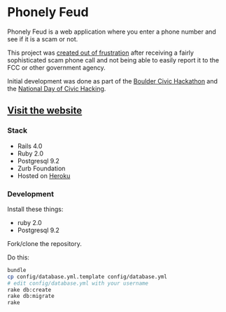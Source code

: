 # Phonely Feud

Phonely Feud is a web application where you enter a phone number and see if it is a scam or not.

This project was [created out of frustration](https://neighborland.com/ideas/bldr-a-better-phone-spam-websi) 
after receiving a fairly sophisticated scam phone call and not being able to easily report it to the FCC or 
other government agency.

Initial development was done as part of the [Boulder Civic Hackathon](http://bouldercivichackfest.org/) and
the [National Day of Civic Hacking](http://hackforchange.org/).

## [Visit the website](http://phonely-feud.herokuapp.com)

### Stack

* Rails 4.0
* Ruby 2.0
* Postgresql 9.2
* Zurb Foundation
* Hosted on [Heroku](https://heroku.com)

### Development

Install these things:

* ruby 2.0
* Postgresql 9.2

Fork/clone the repository.

Do this:

```sh
bundle
cp config/database.yml.template config/database.yml
# edit config/database.yml with your username
rake db:create
rake db:migrate
rake
```
